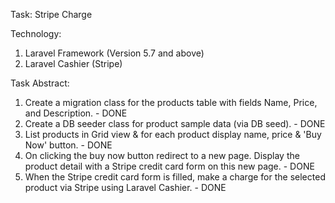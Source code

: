 Task: Stripe Charge

Technology:
1) Laravel Framework (Version 5.7 and above)
2) Laravel Cashier (Stripe)

Task Abstract:
1. Create a migration class for the products table with fields Name, Price, and Description. - DONE
2. Create a DB seeder class for product sample data (via DB seed). - DONE
3. List products in Grid view & for each product display name, price & 'Buy Now' button. - DONE
4. On clicking the buy now button redirect to a new page. Display the product detail with a Stripe credit card form on this new page. - DONE
5. When the Stripe credit card form is filled, make a charge for the selected product via Stripe using Laravel Cashier. - DONE
